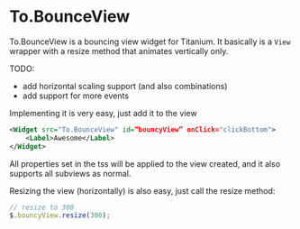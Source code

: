 # To.BounceView
To.BounceView is a bouncing view widget for Titanium. It basically is a `View` wrapper with a resize method that animates vertically only.

TODO:

- add horizontal scaling support (and also combinations)
- add support for more events

Implementing it is very easy, just add it to the view

```xml
<Widget src="To.BounceView" id=“bouncyView” onClick="clickBottom">
    <Label>Awesome</Label>
</Widget>
```

All properties set in the tss will be applied to the view created, and it also supports all subviews as normal.

Resizing the view (horizontally) is also easy, just call the resize method:

```js
// resize to 300
$.bouncyView.resize(300);
```

